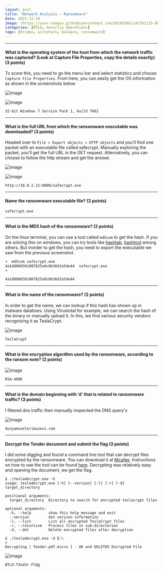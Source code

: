 ```yaml
---
layout: post
title: "Network Analysis – Ransomware"
date: 2021-12-29
image: (https://user-images.githubusercontent.com/58165365/147261135-0b76fd00-2269-41ea-ab16-f0c6b9273720.png)
categories: [BTLO, Security Operations]
tags: [dridex, wireshark, malware, ransomware]
---
```


---

#### What is the operating system of the host from which the network traffic was captured? (Look at Capture File Properties, copy the details exactly) (3 points)

To score this, you need to go the menu bar and select statistics and choose `Capture File Properties`. From here, you can easily get the OS information as shown in the screenshots below

![image](https://user-images.githubusercontent.com/58165365/147353034-e3124b4f-65ae-4028-800f-721dd4ad78a5.png)

![image](https://user-images.githubusercontent.com/58165365/147352112-6e1f6425-85de-491b-8ba6-6ecb0cedea97.png)

`32-bit Windows 7 Service Pack 1, build 7601`

---

#### What is the full URL from which the ransomware executable was downloaded? (3 points)

Headed over to `File > Export objects > HTTP objects` and you'll find one packet with an executable file called safecrypt. Manually exploring the packet, you'll get the full URL in the GET request. Alternatively, you can choose to follow the http stream and get the answer.

![image](https://user-images.githubusercontent.com/58165365/147260450-b994fc90-a188-4f5a-8207-8e726f6fb17f.png)

![image](https://user-images.githubusercontent.com/58165365/147260332-700e614e-6d03-498e-9edf-5e2deaaf32ca.png)

`http://10.0.2.15:8000/safecrypt.exe`

---

#### Name the ransomware executable file? (2 points)

`safecrypt.exe`

---

#### What is the MD5 hash of the ransomware? (2 points)

On the linux terminal, you can use a tool called `md5sum` to get the hash. If you are solving this on windows, you can try tools like [hashtab](https://download.cnet.com/HashTab/3000-2094_4-84837.html), [hashtool](https://www.binaryfortress.com/HashTools/) among others. But inorder to get the hash, you need to export the executable we saw from the previous screenshot.

```bash
➜  md5sum safecrypt.exe
4a1d88603b1007825a9c6b36d1e5de44  safecrypt.exe
➜
```

`4a1d88603b1007825a9c6b36d1e5de44`

---

#### What is the name of the ransomware? (2 points)

In order to get the name, we can lookup if this hash has shown up in malware databses. Using Virustotal for example, we can search the hash of the binary or manually upload it. In this, we find various security vendors recognizing it as TeslaCrypt.

![image](https://user-images.githubusercontent.com/58165365/147265176-86570598-a701-4693-b81c-f2b94290d7e8.png)

`TeslaCrypt`

---

#### What is the encryption algorithm used by the ransomware, according to the ransom note? (2 points)

![image](https://user-images.githubusercontent.com/58165365/147261135-0b76fd00-2269-41ea-ab16-f0c6b9273720.png)

`RSA-4096`

---

#### What is the domain beginning with ‘d’ that is related to ransomware traffic? (3 points)

I filtered dns traffic then manually inspected the DNS query's

![image](https://user-images.githubusercontent.com/58165365/147262778-335e532a-3bee-4060-97c6-4ce7805f3703.png)

`dunyamuzelerimuzesi.com`

---

#### Decrypt the Tender document and submit the flag (3 points)

I did some digging and found a command line tool that can decrypt files encrypted by the ransomware. You can download it at [Mcafee](https://www.mcafee.com/enterprise/en-in/downloads/free-tools/tesladecrypt.html). Instructions on how to use the tool can be found [here](https://www.mcafee.com/enterprise/en-in/downloads/free-tools/how-to-use-tesladecrypt.html). Decrypting was relatively easy and opening the document, we get the flag.

```
$ ./tesladecrypt.exe -h
usage: tesladecrypt.exe [-h] [--version] [-l] [-r] [-d] target_directory

positional arguments:
  target_directory  Directory to search for encrypted teslacrypt files

optional arguments:
  -h, --help        show this help message and exit
  --version         Get version information
  -l, --list        List all encrypted TeslaCrypt files
  -r, --recursive   Process files in sub-directories
  -d, --del         Delete encrypted files after decryption
```

```
$ ./tesladecrypt.exe -d E:\
>
Decrypting [ Tender.pdf.micro ] - OK and DELETED Encrypted File
```

![image](https://user-images.githubusercontent.com/58165365/147355321-54522f2a-5d34-4c51-adee-d67cebbd325c.png)

`BTLO-T3nd3r-Fl@g`
